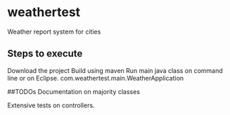 # weathertest
Weather report system for cities

## Steps to execute

Download the project 
Build using maven
Run main java class on command line or on Eclipse.
com.weathertest.main.WeatherApplication
 
##TODOs
Documentation on majority classes 

Extensive tests on controllers.
